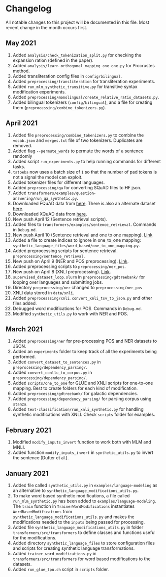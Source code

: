 # Changelog
All notable changes to this project will be documented in this file. Most recent change in the month occurs first.

## May 2021
1. Added `analysis/check_tokenization_split.py` for checking the expansion ration (defined in the paper).
1. Added `analysis/learn_orthogonal_mapping_one_one.py` for Procrustes method.
1. Added transliteration config files in `config/bilingual`.
1. Added `preprocessing/transliteration` for transliteration experiments.
1. Added `run_mlm_synthetic_transitive.py` for transitive syntax modification experiments.
1. Added `preprocessing/monolingual/create_relative_ratio_datasets.py`.
1. Added bilingual tokenizers (`config/bilingual`), and a file for creating them (`preprocessing/combine_tokenizers.py`).

## April 2021
1. Added file `preprocessing/combine_tokenizers.py` to combine the `vocab.json` and `merges.txt` file of two tokenizers. Duplicates are removed.
1. Added flag `--permute_words` to permute the words of a sentence randomly
1. Added script `run_experiments.py` to help running commands for different tasks.
1. `tatoeba` now uses a batch size of `1` so that the number of pad tokens is not a signal the model can exploit.
1. Added tokenizer files for different languages.
1. Added `preprocessing/qa` for converting SQuAD files to HF json.
1. Added `transformers/examples/question-answering/run_qa_synthetic.py`.
1. Downloaded FQuAD data from [here](https://fquad.illuin.tech). There is also an alternate dataset [here](https://github.com/Alikabbadj/French-SQuAD).
1. Downloaded XQuAD data from [here](https://github.com/deepmind/xquad).
1. New push April 12 (Sentence retrieval scripts).
1. Added files to `transformers/examples/sentence_retrieval`. Commands in `Debug.md`.
1. New push April 10 (Sentence retrieval and one to one mapping). [Link](https://github.com/ameet-1997/Multilingual/commit/4ecdb1e66981ecb6390afb344a72ed1995978843)
1. Added a  file to create indices to ignore in one_to_one mapping: `synthetic_language_files/word_based/one_to_one_mapping.py`.
1. Added preprocessing scripts for sentence retrieval. `preprocessing/sentence_retrieval`.
1. New push on April 9 (NER and POS preprocessing). [Link](https://github.com/ameet-1997/Multilingual/commit/9456acdb4cc4ef46d634a883e5ba94cf1fb1cded).
1. Added preprocessing scripts to `preprocessing/ner_pos`.
1. New push on April 8 (XNLI preprocessing). [Link](https://github.com/ameet-1997/Multilingual/commit/649d916b99e0cbcda3fa8e14c390fcc15af954a4).
1. `supervised_dataset_loop.slurm` in `preprocessing/gdtreebank/` for looping over languages and submitting jobs.
1. Directory `preprocessing/ner` changed to `preprocessing/ner_pos`
1. XNLI data stored in `data/xnli`.
1. Added `preprocesssing/xnli`. `convert_xnli_tsv_to_json.py` and other files added. 
1. Debugged word modifications for POS. Commands in `Debug.md`.
1. Modified `synthetic_utils.py` to work with NER and POS.

## March 2021
1. Added `preprocessing/ner` for pre-processing POS and NER datasets to JSON.
1. Added an `experiments` folder to keep track of all the experiments being performed.
1. Added `convert_dataset_to_sentences.py` in `preprocessing/dependency_parsing/`.
1. Added `convert_conllu_to_corpus.py` in `preprocessing/dependency_parsing/`.
1. Added `scripts/one_to_one` for GLUE and XNLI scripts for one-to-one mapping. Best to create folders for each kind of modification.
1. Added `preprocessing/gdtreebank/` for galactic dependencies.
1. Added `preprocessing/dependency_parsing/` for parsing corpus using `stanza`.
1. Added `text-classification/run_xnli_synthetic.py` for handling synthetic modifications with XNLI. Check `scripts` folder for examples.

## February 2021
1. Modified `modify_inputs_invert` function to work both with MLM and MNLI.
1. Added function `modify_inputs_invert` in `synthetic_utils.py` to invert the sentence (Dufter et al.).

## January 2021
1. Added file called `synthetic_utils.py` in `examples/language-modeling` as an alternative to `synthetic_language_modifications_utils.py`.
1. To make word based synthetic modifications, a file called `run_mlm_synthetic.py` has been added to `examples/language-modeling`. The `train` function in `TrainerWordModifications` instantiates `WordBasedModifications` from `synthetic_language_modifications_utils.py` and makes the modifications needed to the `inputs` being passed for processing.
1. Added file `synthetic_language_modifications_utils.py` in folder `transformers/src/transformers` to define classes and functions useful for the modifications.
1. Added directory `synthetic_language_files` to store configuration files and scripts for creating synthetic language transformations.
1. Added `trainer_word_modifications.py` in `transformers/src/transformers` for word based modifications to the datasets.
1. Added `run_glue_tpu.sh` script in `scripts` folder.